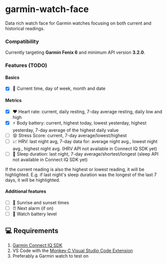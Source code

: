 # garmin-watch-face

Data rich watch face for Garmin watches focusing on both current and historical readings.

### Compatibility

Currently targeting **Garmin Fenix 6** and minimum API version **3.2.0**.

### Features (TODO)

#### Basics

-   [x] 📆 Current time, day of week, month and date

#### Metrics

-   [x] ❤️ Heart rate: current, daily resting, 7-day average resting, daily low and high
-   [x] ⚡ Body battery: current, highest today, lowest yesterday, highest yesterday, 7-day average of the highest daily value
-   [ ] 😵 Stress Score: current, 7-day average/lowest/highest
-   [ ] 📈 HRV: last night avg, 7-day data for: average night avg., lowest night avg., highest night avg. (HRV API not available in Connect IQ SDK yet)
-   [ ] 🌙 Sleep duration: last night, 7-day average/shortest/longest (sleep API not available in Connect IQ SDK yet)

If the current reading is also the highest or lowest reading, it will be highlighted. E.g. if last night's sleep duration was the longest of the last 7 days, it will be highlighted.

#### Additional features

-   [ ] 🌅 Sunrise and sunset times
-   [ ] ⏰ Next alarm (if on)
-   [ ] 🔋 Watch battery level

## 💻 Requirements

1. [Garmin Connect IQ SDK](https://developer.garmin.com/connect-iq/sdk/)
2. VS Code with the [Monkey C Visual Studio Code Extension](https://developer.garmin.com/connect-iq/reference-guides/visual-studio-code-extension/)
3. Preferably a Garmin watch to test on
